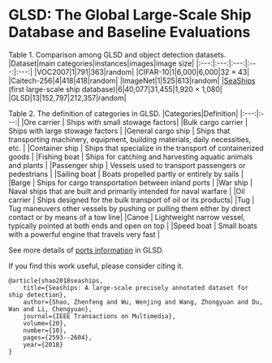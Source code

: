 # GLSD: The Global Large-Scale Ship Database and Baseline Evaluations

Table 1. Comparison among GLSD and object detection datasets. 
|Dataset|main categories|instances|images|image size|
|:---:|:---:|:---:|:---:|:---:|
|VOC2007|1|791|363|random|
|CIFAR-10|1|6,000|6,000|32 × 43|
|Caitech-256|4|418|418|random|
|ImageNet|1|525|613|random|
|[SeaShips](http://www.lmars.whu.edu.cn/prof_web/shaozhenfeng/datasets/SeaShips(7000).zip) (first large-scale ship database)|6|40,077|31,455|1,920 × 1,080|
|GLSD|13|152,797|212,357|random|

Table 2. The definition of categories in GLSD. 
|Categories|Definition|
|:---:|:---:|
|Ore carrier | Ships with small stowage factors|
|Bulk cargo carrier | Ships with large stowage factors |
|General cargo ship | Ships that transporting machinery, equipment, building materials, daily necessities, etc. |
|Container ship | Ships that specialize in the transport of containerized goods |
|Fishing boat | Ships for catching and harvesting aquatic animals and plants |
|Passenger ship | Vessels used to transport passengers or pedestrians |
|Sailing boat | Boats propelled partly or entirely by sails |
|Barge | Ships for cargo transportation between inland ports |
|War ship | Naval ships that are built and primarily intended for naval warfare |
|Oil carrier | Ships designed for the bulk transport of oil or its products|
|Tug | Tug maneuvers other vessels by pushing or pulling them either by direct contact or by means of a tow line|
|Canoe | Lightweight narrow vessel, typically pointed at both ends and open on top |
|Speed boat | Small boats with a powerful engine that travels very fast  |

See more details of [ports information](https://github.com/jiaming-wang/GLSD/blob/master/Ports%20list.md) in GLSD.

If you find this work useful, please consider citing it.
```
@article{shao2018seaships,
	title={Seaships: A large-scale precisely annotated dataset for ship detection},
	author={Shao, Zhenfeng and Wu, Wenjing and Wang, Zhongyuan and Du, Wan and Li, Chengyuan},
	journal={IEEE Transactions on Multimedia},
	volume={20},
	number={10},
	pages={2593--2604},
	year={2018}
}
```
